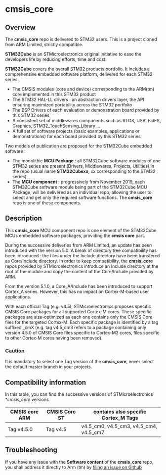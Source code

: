 # cmsis_core

## Overview

The **cmsis_core** repo is delivered to STM32 users. This is a project cloned from ARM Limited, strictly compatible. 

**STM32Cube** is an STMicroelectronics original initiative to ease the developers life by reducing efforts, time and cost.

**STM32Cube** covers the overall STM32 products portfolio. It includes a comprehensive embedded software platform, delivered for each STM32 series.
   * The CMSIS modules (core and device) corresponding to the ARM(tm) core implemented in this STM32 product
   * The STM32 HAL-LL drivers : an abstraction drivers layer, the API ensuring maximized portability across the STM32 portfolio 
   * The BSP Drivers of each evaluation or demonstration board provided by this STM32 series 
   * A consistent set of middlewares components such as RTOS, USB, FatFS, Graphics, STM32_TouchSensing_Library ...
   * A full set of software projects (basic examples, applications or demonstrations) for each board provided by this STM32 series

Two models of publication are proposed for the STM32Cube embedded software : 
   * The monolithic **MCU Package** : all STM32Cube software modules of one STM32 series are present (Drivers, Middlewares, Projects, Utilities) in the repo (usual name **STM32Cubexx**, xx corresponding to the STM32 series)
   * The **MCU component** : progressively from November 2019, each STM32Cube software module being part of the STM32Cube MCU Package, will be delivered as an individual repo, allowing the user to select and get only the required software functions. The **cmsis_core** repo is one of these components.

## Description
   
This **cmsis_core** MCU component repo is one element of the STM32Cube MCUs embedded software packages, providing the **cmsis core** part. 

During the successive deliveries from ARM Limited, an update has been introduced with the version 5.0. A break of directory tree compatibility has been introduced : the files under the Include directory have been transfered as Core/Include directory.
In order to keep compatibility, the **cmsis_core** repos provided by STMicroelectronics introduce an Include directory at the root of the module and copy the content of the Core/Include provided by ARM.

From the version 5.1.0, a Core_A/Include has been introduced to support Cortex_A series. However, this has no impact on Cortex-M-based user applications.

With each official Tag (e.g. v4.5), STMicroelectronics proposes specific CMSIS Core packages for all supported Cortex-M cores. These specific packages are size-optimized as each one contains only the CMSIS Core files for the targeted Cortex-M. Each specific package is identified by a tag suffixed _cmX (e.g. tag v4.5_cm3 refers to a package containing only version 4.5.0 of CMSIS Core files specific to Cortex-M3 cores, files specific to other Cortex-M cores having been removed).

### Caution 
It is mandatory to select one Tag version of the **cmsis_core**, never select the default master branch in your projects.

## Compatibility information

In this table, you can find the successive versions of STMicroelectronics **cmsis_core* versions  

CMSIS core ARM  | CMSIS Core ST | contains also specific Cortex_M Tags 
--------------- | ------------- | ------------------------------------
Tag v4.5.0 | Tag v4.5   | v4.5_cm0, v4.5_cm3, v4.5_cm4, v4.5_cm7

## Troubleshooting
If you have any issue with the **Software content** of the **cmsis_core** repo, you shall address it directly to Arm (tm) by [filing an issue on Github](https://github.com/ARM-software/CMSIS_5/issues/new)
